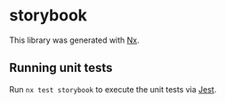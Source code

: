 # storybook

This library was generated with [Nx](https://nx.dev).

## Running unit tests

Run `nx test storybook` to execute the unit tests via [Jest](https://jestjs.io).
